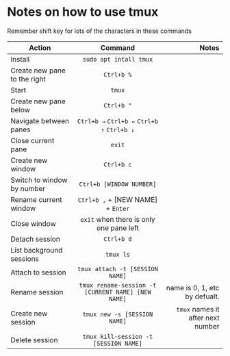 # Notes on how to use tmux

Remember shift key for lots of the characters in these commands

| Action                       |                      Command                       |                             Notes |
| ---------------------------- | :------------------------------------------------: | --------------------------------: |
| Install                      |               `sudo apt intall tmux`               |                                   |
| Create new pane to the right |                     `Ctrl+b %`                     |                                   |
| Start                        |                       `tmux`                       |                                   |
| Create new pane below        |                     `Ctrl+b "`                     |                                   |
| Navigate between panes       |    `Ctrl+b →` `Ctrl+b ←` `Ctrl+b ↑` `Ctrl+b ↓`     |                                   |
| Close current pane           |                       `exit`                       |                                   |
| Create new window            |                     `Ctrl+b c`                     |                                   |
| Switch to window by number   |              `Ctrl+b [WINDOW NUMBER]`              |                                   |
| Rename current window        |         `Ctrl+b ,` + [NEW NAME] + `Enter`          |                                   |
| Close window                 |      `exit` when there is only one pane left       |                                   |
| Detach session               |                     `Ctrl+b d`                     |                                   |
| List background sessions     |                     `tmux ls`                      |                                   |
| Attach to session            |          `tmux attach -t [SESSION NAME]`           |                                   |
| Rename session               | `tmux rename-session -t [CURRENT NAME] [NEW NAME]` |     name is 0, 1, etc by defualt. |
| Create new session           |            `tmux new -s [SESSION NAME]`            | `tmux` names it after next number |
| Delete session               |       `tmux kill-session -t [SESSION NAME]`        |                                   |
